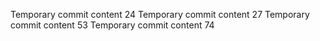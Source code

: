 Temporary commit content 24
Temporary commit content 27
Temporary commit content 53
Temporary commit content 74
